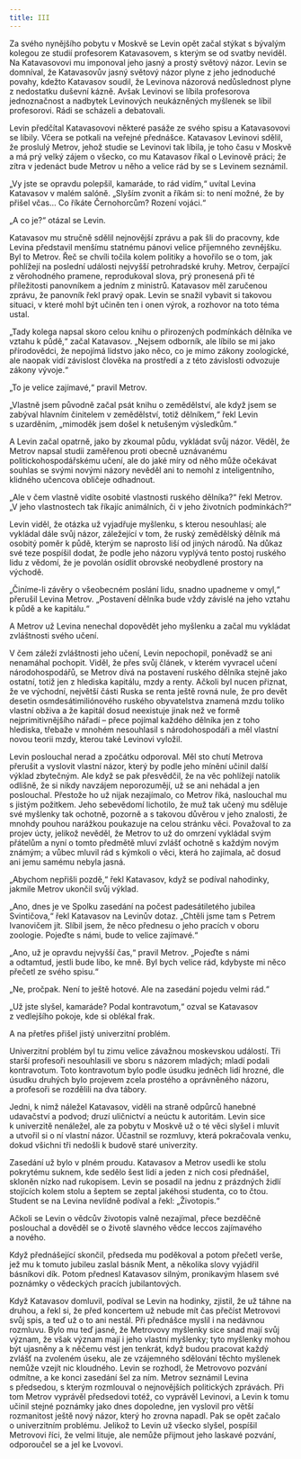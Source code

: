 ```yaml
---
title: III
---
```


Za svého nynějšího pobytu v Moskvě se Levin opět začal stýkat s bývalým kolegou ze studií profesorem Katavasovem, s kterým se od svatby neviděl. Na Katavasovovi mu imponoval jeho jasný a prostý světový názor. Levin se domníval, že Katavasovův jasný světový názor plyne z jeho jednoduché povahy, kdežto Katavasov soudil, že Levinova názorová nedůslednost plyne z nedostatku duševní kázně. Avšak Levinovi se líbila profesorova jednoznačnost a nadbytek Levinových neukázněných myšlenek se líbil profesorovi. Rádi se scházeli a debatovali.

Levin předčítal Katavasovovi některé pasáže ze svého spisu a Katavasovovi se líbily. Včera se potkali na veřejné přednášce. Katavasov Levinovi sdělil, že proslulý Metrov, jehož studie se Levinovi tak líbila, je toho času v Moskvě a má prý velký zájem o všecko, co mu Katavasov říkal o Levinově práci; že zítra v jedenáct bude Metrov u něho a velice rád by se s Levinem seznámil.

„Vy jste se opravdu polepšil, kamaráde, to rád vidím,“ uvítal Levina Katavasov v malém salóně. „Slyším zvonit a říkám si: to není možné, že by přišel včas… Co říkáte Černohorcům? Rození vojáci.“

„A co je?“ otázal se Levin.

Katavasov mu stručně sdělil nejnovější zprávu a pak šli do pracovny, kde Levina představil menšímu statnému pánovi velice příjemného zevnějšku. Byl to Metrov. Řeč se chvíli točila kolem politiky a hovořilo se o tom, jak pohlížejí na poslední události nejvyšší petrohradské kruhy. Metrov, čerpající z věrohodného pramene, reprodukoval slova, prý pronesená při té příležitosti panovníkem a jedním z ministrů. Katavasov měl zaručenou zprávu, že panovník řekl pravý opak. Levin se snažil vybavit si takovou situaci, v které mohl být učiněn ten i onen výrok, a rozhovor na toto téma ustal.

„Tady kolega napsal skoro celou knihu o přirozených podmínkách dělníka ve vztahu k půdě,“ začal Katavasov. „Nejsem odborník, ale líbilo se mi jako přírodovědci, že nepojímá lidstvo jako něco, co je mimo zákony zoologické, ale naopak vidí závislost člověka na prostředí a z této závislosti odvozuje zákony vývoje.“

„To je velice zajímavé,“ pravil Metrov.

„Vlastně jsem původně začal psát knihu o zemědělství, ale když jsem se zabýval hlavním činitelem v zemědělství, totiž dělníkem,“ řekl Levin s uzarděním, „mimoděk jsem došel k netušeným výsledkům.“

A Levin začal opatrně, jako by zkoumal půdu, vykládat svůj názor. Věděl, že Metrov napsal studii zaměřenou proti obecně uznávanému politickohospodářskému učení, ale do jaké míry od něho může očekávat souhlas se svými novými názory nevěděl ani to nemohl z inteligentního, klidného učencova obličeje odhadnout.

„Ale v čem vlastně vidíte osobité vlastnosti ruského dělníka?“ řekl Metrov. „V jeho vlastnostech tak říkajíc animálních, či v jeho životních podmínkách?“

Levin viděl, že otázka už vyjadřuje myšlenku, s kterou nesouhlasí; ale vykládal dále svůj názor, záležející v tom, že ruský zemědělský dělník má osobitý poměr k půdě, kterým se naprosto liší od jiných národů. Na důkaz své teze pospíšil dodat, že podle jeho názoru vyplývá tento postoj ruského lidu z vědomí, že je povolán osídlit obrovské neobydlené prostory na východě.

„Činíme-li závěry o všeobecném poslání lidu, snadno upadneme v omyl,“ přerušil Levina Metrov. „Postavení dělníka bude vždy závislé na jeho vztahu k půdě a ke kapitálu.“

A Metrov už Levina nenechal dopovědět jeho myšlenku a začal mu vykládat zvláštnosti svého učení.

V čem záleží zvláštnosti jeho učení, Levin nepochopil, poněvadž se ani nenamáhal pochopit. Viděl, že přes svůj článek, v kterém vyvracel učení národohospodářů, se Metrov dívá na postavení ruského dělníka stejně jako ostatní, totiž jen z hlediska kapitálu, mzdy a renty. Ačkoli byl nucen přiznat, že ve východní, největší části Ruska se renta ještě rovná nule, že pro devět desetin osmdesátimilió­nového ruského obyvatelstva znamená mzdu toliko vlastní obživa a že kapitál dosud neexistuje jinak než ve formě nejprimitivnějšího nářadí – přece pojímal každého dělníka jen z toho hlediska, třebaže v mnohém nesouhlasil s národohospodáři a měl vlastní novou teorii mzdy, kterou také Levinovi vyložil.

Levin poslouchal nerad a zpočátku odporoval. Měl sto chutí Metrova přerušit a vyslovit vlastní názor, který by podle jeho mínění učinil další výklad zbytečným. Ale když se pak přesvědčil, že na věc pohlížejí natolik odlišně, že si nikdy navzájem neporozumějí, už se ani nehádal a jen poslouchal. Přestože ho už nijak nezajímalo, co Metrov říká, naslouchal mu s jistým požitkem. Jeho sebevědomí lichotilo, že muž tak učený mu sděluje své myšlenky tak ochotně, pozorně a s takovou důvěrou v jeho znalosti, že mnohdy pouhou narážkou poukazuje na celou stránku věci. Považoval to za projev úcty, jelikož nevěděl, že Metrov to už do omrzení vykládal svým přátelům a nyní o tomto předmětě mluví zvlášť ochotně s každým novým známým; a vůbec mluvil rád s kýmkoli o věci, která ho zajímala, ač dosud ani jemu samému nebyla jasná.

„Abychom nepřišli pozdě,“ řekl Katavasov, když se podíval nahodinky, jakmile Metrov ukončil svůj výklad.

„Ano, dnes je ve Spolku zasedání na počest padesátiletého jubilea Svintičova,“ řekl Katavasov na Levinův dotaz. „Chtěli jsme tam s Petrem Ivanovičem jít. Slíbil jsem, že něco přednesu o jeho pracích v oboru zoologie. Pojeďte s námi, bude to velice zajímavé.“

„Ano, už je opravdu nejvyšší čas,“ pravil Metrov. „Pojeďte s námi a odtamtud, jestli bude libo, ke mně. Byl bych velice rád, kdybyste mi něco přečetl ze svého spisu.“

„Ne, pročpak. Není to ještě hotové. Ale na zasedání pojedu velmi rád.“

„Už jste slyšel, kamaráde? Podal kontravotum,“ ozval se Katavasov z vedlejšího pokoje, kde si oblékal frak.

A na přetřes přišel jistý univerzitní problém.

Univerzitní problém byl tu zimu velice závažnou moskevskou událostí. Tři starší profesoři nesouhlasili ve sboru s názorem mladých; mladí podali kontravotum. Toto kontravotum bylo podle úsudku jedněch lidí hrozné, dle úsudku druhých bylo projevem zcela prostého a oprávněného názoru, a profesoři se rozdělili na dva tábory.

Jedni, k nimž náležel Katavasov, viděli na straně odpůrců hanebné udavačství a podvod; druzí uličnictví a neúctu k autoritám. Levin sice k univerzitě nenáležel, ale za pobytu v Moskvě už o té věci slyšel i mluvit a utvořil si o ní vlastní názor. Účastnil se rozmluvy, která pokračovala venku, dokud všichni tři nedošli k budově staré univerzity.

Zasedání už bylo v plném proudu. Katavasov a Metrov usedli ke stolu pokrytému suknem, kde sedělo šest lidí a jeden z nich cosi přednášel, skloněn nízko nad rukopisem. Levin se posadil na jednu z prázdných židlí stojících kolem stolu a šeptem se zeptal jakéhosi studenta, co to čtou. Student se na Levina nevlídně podíval a řekl: „Životopis.“

Ačkoli se Levin o vědcův životopis valně nezajímal, přece bezděčně poslouchal a dověděl se o životě slavného vědce leccos zajímavého a nového.

Když přednášející skončil, předseda mu poděkoval a potom přečetl verše, jež mu k tomuto jubileu zaslal básník Ment, a několika slovy vyjádřil básníkovi dík. Potom přednesl Katavasov silným, pronikavým hlasem své poznámky o vědeckých pracích jubilantových.

Když Katavasov domluvil, podíval se Levin na hodinky, zjistil, že už táhne na druhou, a řekl si, že před koncertem už nebude mít čas přečíst Metrovovi svůj spis, a teď už o to ani nestál. Při přednášce myslil i na nedávnou rozmluvu. Bylo mu teď jasné, že Metrovovy myšlenky sice snad mají svůj význam, že však význam mají i jeho vlastní myšlenky; tyto myšlenky mohou být ujasněny a k něčemu vést jen tenkrát, když budou pracovat každý zvlášť na zvoleném úseku, ale ze vzájemného sdělování těchto myšlenek nemůže vzejít nic kloudného. Levin se rozhodl, že Metrovovo pozvání odmítne, a ke konci zasedání šel za ním. Metrov seznámil Levina s předsedou, s kterým rozmlouval o nejnovějších politických zprávách. Při tom Metrov vyprávěl předsedovi totéž, co vyprávěl Levinovi, a Levin k tomu učinil stejné poznámky jako dnes dopoledne, jen vyslovil pro větší rozmanitost ještě nový názor, který ho zrovna napadl. Pak se opět začalo o univerzitním problému. Jelikož to Levin už všecko slyšel, pospíšil Metrovovi říci, že velmi lituje, ale nemůže přijmout jeho laskavé pozvání, odporoučel se a jel ke Lvovovi.
